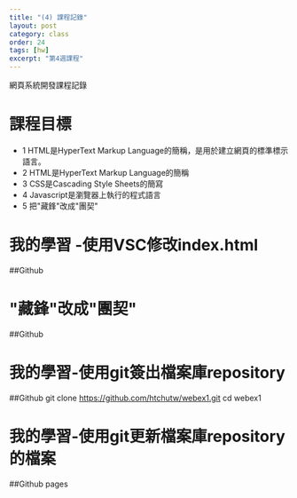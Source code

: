 ```yaml
---
title: "(4) 課程記錄"
layout: post
category: class
order: 24
tags: [hw]
excerpt: "第4週課程"
---
```

網頁系統開發課程記錄


# 課程目標
- 1 HTML是HyperText Markup Language的簡稱，是用於建立網頁的標準標示語言。
- 2 HTML是HyperText Markup Language的簡稱
- 3 CSS是Cascading Style Sheets的簡寫
- 4 Javascript是瀏覽器上執行的程式語言
- 5 把"藏鋒"改成"團契"

# 我的學習 -使用VSC修改index.html
##Github
  <h1 class="h1_home wow fadeIn" data-wow-delay="0.4s">"藏鋒"改成"團契"</h1>
 
##Github
# 我的學習-使用git簽出檔案庫repository
##Github
  git clone https://github.com/htchutw/webex1.git
  cd webex1
# 我的學習-使用git更新檔案庫repository的檔案

##Github pages



[1]: https://github.com/        "GitHub"
[2]: https://pages.github.com/  "GitHub Pages"
[3]: https://jekyllrb.com/      "Jekyll"
[4]: http://markdown.tw         "Markdown文件"
[5]: http://dillinger.io/       "Dillinger"








